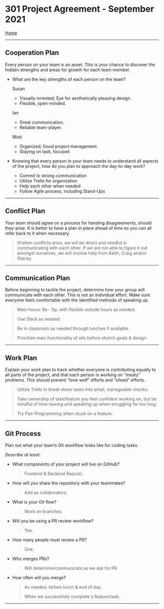 # 301 Project Agreement - September 2021

[Home](https://301projectteam.github.io/301-ProjectPlanning/)

_____

## Cooperation Plan

Every person on your team is an asset. This is your chance to discover the hidden strengths and areas for growth for each team member.

* What are the key strengths of each person on the team?
  
  Susan
  * Visually-oriented; Eye for aesthetically pleasing design.
  * Flexible, open-minded.

  Ian
  * Great communication.
  * Reliable team-player.

  Misti
  * Organized; Good project management.
  * Staying on task, focused.

* Knowing that every person in your team needs to understand all aspects of the project, how do you plan to approach the day-to-day work?
  * Commit to strong communication
  * Utilize Trello for organization
  * Help each other when needed
  * Follow Agile process, including Stand-Ups

_____

## Conflict Plan

Your team should agree on a process for handing disagreements, should they arise. It is better to have a plan in place ahead of time so you can all refer back to it when necessary.

  > If/when conflicts arise, we will be direct and mindful in communicating with each other. If we are not able to figure it out amongst ourselves, we will involve help from Keith, Craig and/or Stacey.

_____

## Communication Plan

Before beginning to tackle the project, determine how your group will communicate with each other. This is not an individual effort. Make sure everyone feels comfortable with the identified methods of speaking up.

  > Main hours: 9a - 5p; with flexible outside hours as needed.
  >
  > Use Slack as needed.
  >
  > Be in classroom as needed through lunches if available.
  >
  > Prioritize main functionality of site before stretch goals & design.

_____

## Work Plan

Explain your work plan to track whether everyone is contributing equally to all parts of the project, and that each person is working on “meaty” problems. This should prevent “lone wolf” efforts and “siloed” efforts.

> Utilize Trello to break down tasks into small, manageable chunks.
>
> Take ownership of task/feature you feel confident working on, but be mindful of time-boxing and speaking up when struggling for too long.
>
> Try Pair-Programming when stuck on a feature.

_____

## Git Process

Plan out what your team’s Git workflow looks like for coding tasks.

*Describe at least:*

* What components of your project will live on GitHub?
  > Frontend & Backend Repo(s).
* How will you share the repository with your teammates?
  > Add as collaborators.
* What is your Git flow?
  > Work on branches.
* Will you be using a PR review workflow?
  > Yes.
* How many people must review a PR?
  > One.
* Who merges PRs?
  > Will determine/communicate as we ask for PR.
* How often will you merge?
  > As needed, before lunch & end of day.
  >
  > When we successfully complete a feature/task.
  
_____
